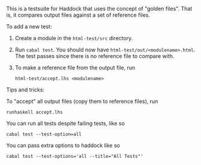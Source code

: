 This is a testsuite for Haddock that uses the concept of "golden files". That
is, it compares output files against a set of reference files.

To add a new test:

 1. Create a module in the `html-test/src` directory.

 2. Run `cabal test`. You should now have `html-test/out/<modulename>.html`.
    The test passes since there is no reference file to compare with.

 3. To make a reference file from the output file, run

        html-test/accept.lhs <modulename>

Tips and tricks:

To "accept" all output files (copy them to reference files), run

    runhaskell accept.lhs

You can run all tests despite failing tests, like so

    cabal test --test-option=all

You can pass extra options to haddock like so

    cabal test --test-options='all --title="All Tests"'
